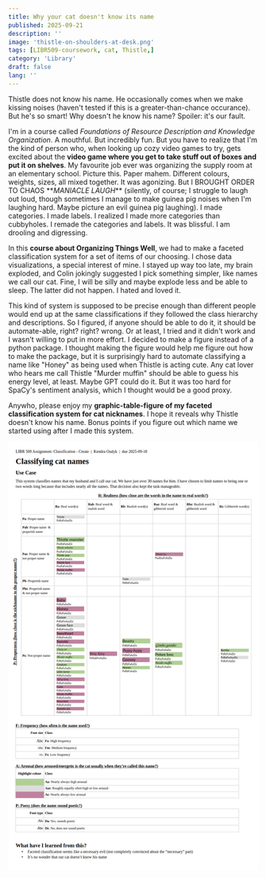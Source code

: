 ```yaml
---
title: Why your cat doesn't know its name
published: 2025-09-21
description: ''
image: 'thistle-on-shoulders-at-desk.png'
tags: [LIBR509-coursework, cat, Thistle,]
category: 'Library'
draft: false 
lang: ''
---
```


Thistle does not know his name. He occasionally comes when we make kissing noises (haven't tested if this is a greater-than-chance occurance). But he's so smart! Why doesn't he know his name? Spoiler: it's our fault.

I'm in a course called *Foundations of Resource Description and Knowledge Organization*. A mouthful. But incredibly fun. But you have to realize that I'm the kind of person who, when looking up cozy video games to try, gets excited about the **video game where you get to take stuff out of boxes and put it on shelves**. My favourite job ever was organizing the supply room at an elementary school. Picture this. Paper mahem. Different colours, weights, sizes, all mixed together. It was agonizing. But I BROUGHT ORDER TO CHAOS \*\**MANIACLE LAUGH*\*\* (silently, of course; I struggle to laugh out loud, though sometimes I manage to make guinea pig noises when I'm laughing hard. Maybe picture an evil guinea pig laughing). I made categories. I made labels. I realized I made more categories than cubbyholes. I remade the categories and labels. It was blissful. I am drooling and digressing.

In this **course about Organizing Things Well**, we had to make a faceted classification system for a set of items of our choosing. I chose data visualizations, a special interest of mine. I stayed up way too late, my brain exploded, and Colin jokingly suggested I pick something simpler, like names we call our cat. Fine, I will be silly and maybe explode less and be able to sleep. The latter did not happen. I hated and loved it.

This kind of system is supposed to be precise enough than different people would end up at the same classifications if they followed the class hierarchy and descriptions. So I figured, if anyone should be able to do it, it should be automate-able, right? right? wrong. Or at least, I tried and it didn't work and I wasn't willing to put in more effort. I decided to make a figure instead of a python package. I thought making the figure would help me figure out how to make the package, but it is surprisingly hard to automate classifying a name like "Honey" as being used when Thistle is acting cute. Any cat lover who hears me call Thistle "Murder muffin" should be able to guess his energy level, at least. Maybe GPT could do it. But it was too hard for SpaCy's sentiment analysis, which I thought would be a good proxy.

Anywho, please enjoy my **graphic-table-figure of my faceted classification system for cat nicknames**. I hope it reveals why Thistle doesn't know his name. Bonus points if you figure out which name we started using after I made this system.

![](https://raw.githubusercontent.com/koudyk/koudyk.github.io/refs/heads/main/src/content/posts/2025-09-21b_cat-classification/classification-scheme-figure-for-blog.png)

